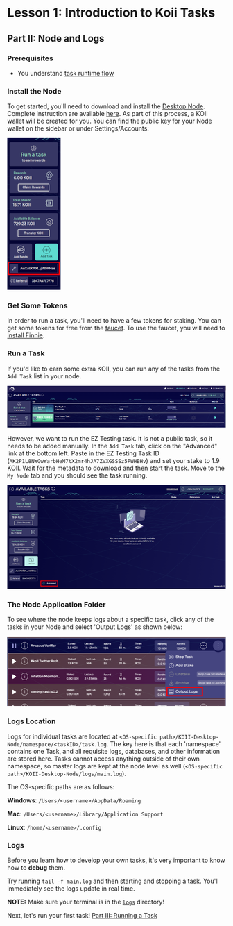 # Lesson 1: Introduction to Koii Tasks

## Part II: Node and Logs

### Prerequisites

- You understand [task runtime flow](./README.md)

### Install the Node

To get started, you'll need to download and install the [Desktop Node](https://www.koii.network/node). Complete instruction are available [here](https://docs.koii.network/run-a-node/task-nodes/how-to-run-a-koii-node). As part of this process, a KOII wallet will be created for you. You can find the public key for your Node wallet on the sidebar or under Settings/Accounts:

![public key location in desktop node](./imgs/public-key.png)

### Get Some Tokens

In order to run a task, you'll need to have a few tokens for staking. You can get some tokens for free from the [faucet](https://faucet.koii.network/). To use the faucet, you will need to [install Finnie](https://docs.koii.network/concepts/finnie-wallet/introduction).

### Run a Task

If you'd like to earn some extra KOII, you can run any of the tasks from the `Add Task` list in your node.

![View add task list](./imgs/task-list.png)

However, we want to run the EZ Testing task. It is not a public task, so it needs to be added manually. In the `Add Task` tab, click on the "Advanced" link at the bottom left. Paste in the EZ Testing Task ID (`AK2P1L8NWGwWarbHeM7tX2mr4hJA7ZVXGSSSz5PWHBHv`) and set your stake to 1.9 KOII. Wait for the metadata to download and then start the task. Move to the `My Node` tab and you should see the task running.

![Add an unlisted task](./imgs/add-task-advanced.png)

### The Node Application Folder

To see where the node keeps logs about a specific task, click any of the tasks in your Node and select 'Output Logs' as shown below:

![Open the logs file](./imgs/my-node-open-logs.png)

### Logs Location

Logs for individual tasks are located at `<OS-specific path>/KOII-Desktop-Node/namespace/<taskID>/task.log`. The key here is that each 'namespace' contains one Task, and all requisite logs, databases, and other information are stored here. Tasks cannot access anything outside of their own namespace, so master logs are kept at the node level as well (`<OS-specific path>/KOII-Desktop-Node/logs/main.log`).

The OS-specific paths are as follows:

**Windows**: `/Users/<username>/AppData/Roaming`

**Mac**: `/Users/<username>/Library/Application Support`

**Linux**: `/home/<username>/.config`

### Logs

Before you learn how to develop your own tasks, it's very important to know how to **debug** them.

Try running `tail -f main.log` and then starting and stopping a task. You'll immediately see the logs update in real time.

**NOTE:** Make sure your terminal is in the [`logs`](#the-node-application-folder) directory!

Next, let's run your first task! [Part III: Running a Task](./PartIII.md)
